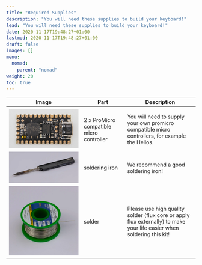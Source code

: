 ```yaml
---
title: "Required Supplies"
description: "You will need these supplies to build your keyboard!"
lead: "You will need these supplies to build your keyboard!"
date: 2020-11-17T19:48:27+01:00
lastmod: 2020-11-17T19:48:27+01:00
draft: false
images: []
menu:
  nomad:
    parent: "nomad"
weight: 20
toc: true
---
```


| Image                                  | Part                                     | Description                                                                                                           |
| -------------------------------------- | ---------------------------------------- | --------------------------------------------------------------------------------------------------------------------- |
|                                        |                                          |                                                                                                                       |
| ![helios](helios.png)                  | 2 x ProMicro compatible micro controller | You will need to supply your own promicro compatible micro controllers, for example the Helios.                       |
| ![soldering-iron](soldering-iron.webp) | soldering iron                           | We recommend a good soldering iron!                                                                                   |
| ![solder](solder.webp)                 | solder                                   | Please use high quality solder (flux core or apply flux externally) to make your life easier when soldering this kit! |
